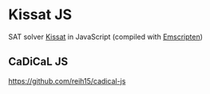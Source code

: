 # Kissat JS

SAT solver [Kissat](https://github.com/arminbiere/kissat) in JavaScript (compiled with [Emscripten](https://github.com/emscripten-core/emscripten))

## CaDiCaL JS

<https://github.com/reih15/cadical-js>
